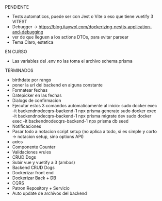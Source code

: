 PENDIENTE
* Tests automaticos, puede ser con Jest o Vite o eso que tiene vuetify 3 VITEST
* Debugger -> https://blog.itaywol.com/dockerizing-nestjs-application-and-debugging
* ver de que lleguen a los actions DTOs, para evitar parsear
* Tema Claro, estetica

EN CURSO
* Las variables del .env no las toma el archivo schema.prisma

TERMINADOS
* birthdate por rango
* poner la url del backend en alguna constante
* Formatear fechas
* Datepicker en las fechas
* Dialogs de confirmacion
* Ejecutar estos 3 comandos automaticamente al inicio:
    sudo docker exec -it backendnodecqrs-backend-1 npx prisma generate
    sudo docker exec -it backendnodecqrs-backend-1 npx prisma migrate dev
    sudo docker exec -it backendnodecqrs-backend-1 npx prisma db seed
* Notificaciones
* Pasar todo a notacion script setup (no aplica a todo, si es simple y corto -> notacion setup, sino options API)
* axios
* Componente Counter
* Validaciones vrules
* CRUD Dogs
* Subir vue y vuetify a 3 (ambos)
* Backend CRUD Dogs
* Dockerizar front end
* Dockerizar Back + DB
* CQRS
* Patron Repository  + Servicio
* Auto update de archivos del backend